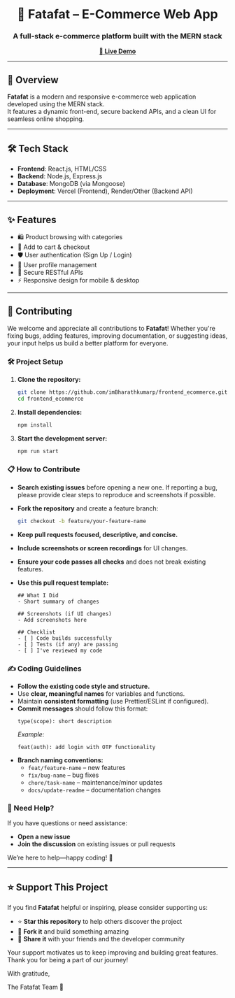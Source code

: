 <h1 align="center">🛒 Fatafat – E-Commerce Web App</h1>
<h3 align="center">A full-stack e-commerce platform built with the MERN stack</h3>

<p align="center">
  <a href="https://fatafats.vercel.app/"><strong>🚀 Live Demo</strong></a>
</p>

---

## 📌 Overview

**Fatafat** is a modern and responsive e-commerce web application developed using the MERN stack.  
It features a dynamic front-end, secure backend APIs, and a clean UI for seamless online shopping.

---

## 🛠 Tech Stack

- **Frontend**: React.js, HTML/CSS
- **Backend**: Node.js, Express.js
- **Database**: MongoDB (via Mongoose)
- **Deployment**: Vercel (Frontend), Render/Other (Backend API)

---

## ✨ Features

- 🛍️ Product browsing with categories
- 🧾 Add to cart & checkout
- 🛡️ User authentication (Sign Up / Login)
- 🧑 User profile management
- 🔐 Secure RESTful APIs
- ⚡ Responsive design for mobile & desktop

---

## 🤝 Contributing

We welcome and appreciate all contributions to **Fatafat**! Whether you're fixing bugs, adding features, improving documentation, or suggesting ideas, your input helps us build a better platform for everyone.

### 🛠️ Project Setup

1. **Clone the repository:**
   ```bash
   git clone https://github.com/imBharathkumarp/frontend_ecommerce.git
   cd frontend_ecommerce
   ```
2. **Install dependencies:**
   ```bash
   npm install
   ```
3. **Start the development server:**
   ```bash
   npm run start
   ```

### 📋 How to Contribute

- **Search existing issues** before opening a new one. If reporting a bug, please provide clear steps to reproduce and screenshots if possible.
- **Fork the repository** and create a feature branch:
  ```bash
  git checkout -b feature/your-feature-name
  ```
- **Keep pull requests focused, descriptive, and concise.**
- **Include screenshots or screen recordings** for UI changes.
- **Ensure your code passes all checks** and does not break existing features.
- **Use this pull request template:**

  ```
  ## What I Did
  - Short summary of changes

  ## Screenshots (if UI changes)
  - Add screenshots here

  ## Checklist
  - [ ] Code builds successfully
  - [ ] Tests (if any) are passing
  - [ ] I've reviewed my code
  ```

### ✍️ Coding Guidelines

- **Follow the existing code style and structure.**
- Use **clear, meaningful names** for variables and functions.
- Maintain **consistent formatting** (use Prettier/ESLint if configured).
- **Commit messages** should follow this format:
  ```
  type(scope): short description
  ```
  _Example:_
  ```
  feat(auth): add login with OTP functionality
  ```
- **Branch naming conventions:**
  - `feat/feature-name` – new features
  - `fix/bug-name` – bug fixes
  - `chore/task-name` – maintenance/minor updates
  - `docs/update-readme` – documentation changes

### 🙌 Need Help?

If you have questions or need assistance:

- **Open a new issue**
- **Join the discussion** on existing issues or pull requests

We’re here to help—happy coding! 🚀

---

## ⭐ Support This Project

If you find **Fatafat** helpful or inspiring, please consider supporting us:

- ⭐ **Star this repository** to help others discover the project
- 🍴 **Fork it** and build something amazing
- 📢 **Share it** with your friends and the developer community

Your support motivates us to keep improving and building great features. Thank you for being a part of our journey!

With gratitude,

The Fatafat Team 💙

